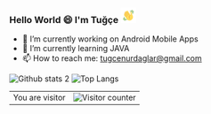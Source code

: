 ### Hello World :smile: I'm Tuğçe <img src="https://github.com/tugcenurdaglar/tugcenurdaglar/blob/main/hand.gif" width="28px">



- 🔭 I’m currently working on Android Mobile Apps
- 🌱 I’m currently learning JAVA
- 📫 How to reach me: tugcenurdaglar@gmail.com


![Github stats 2](https://github-readme-stats.vercel.app/api?username=tugcenurdaglar&show_icons=true&theme=radical) ![Top Langs](https://github-readme-stats.vercel.app/api/top-langs/?username=tugcenurdaglar&layout=compact&theme=radical&langs_count=18)

<table>
  <tr>
    <td>You are visitor</td>
    <td><img src="https://profile-counter.glitch.me/tugcenurdaglar/count.svg" alt="Visitor counter" /></td>
  </tr>
</table>





